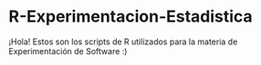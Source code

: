 # R-Experimentacion-Estadistica
¡Hola! Estos son los scripts de R utilizados para la materia de Experimentación de Software :)
